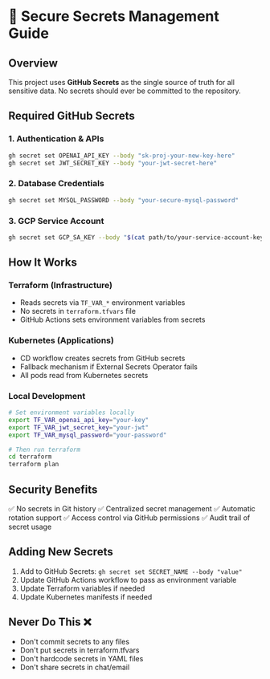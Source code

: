 # 🔐 Secure Secrets Management Guide

## Overview
This project uses **GitHub Secrets** as the single source of truth for all sensitive data. No secrets should ever be committed to the repository.

## Required GitHub Secrets

### 1. Authentication & APIs
```bash
gh secret set OPENAI_API_KEY --body "sk-proj-your-new-key-here"
gh secret set JWT_SECRET_KEY --body "your-jwt-secret-here"
```

### 2. Database Credentials
```bash
gh secret set MYSQL_PASSWORD --body "your-secure-mysql-password"
```

### 3. GCP Service Account
```bash
gh secret set GCP_SA_KEY --body "$(cat path/to/your-service-account-key.json)"
```

## How It Works

### Terraform (Infrastructure)
- Reads secrets via `TF_VAR_*` environment variables
- No secrets in `terraform.tfvars` file
- GitHub Actions sets environment variables from secrets

### Kubernetes (Applications)
- CD workflow creates secrets from GitHub secrets
- Fallback mechanism if External Secrets Operator fails
- All pods read from Kubernetes secrets

### Local Development
```bash
# Set environment variables locally
export TF_VAR_openai_api_key="your-key"
export TF_VAR_jwt_secret_key="your-jwt"
export TF_VAR_mysql_password="your-password"

# Then run terraform
cd terraform
terraform plan
```

## Security Benefits
✅ No secrets in Git history
✅ Centralized secret management
✅ Automatic rotation support
✅ Access control via GitHub permissions
✅ Audit trail of secret usage

## Adding New Secrets
1. Add to GitHub Secrets: `gh secret set SECRET_NAME --body "value"`
2. Update GitHub Actions workflow to pass as environment variable
3. Update Terraform variables if needed
4. Update Kubernetes manifests if needed

## Never Do This ❌
- Don't commit secrets to any files
- Don't put secrets in terraform.tfvars
- Don't hardcode secrets in YAML files
- Don't share secrets in chat/email
